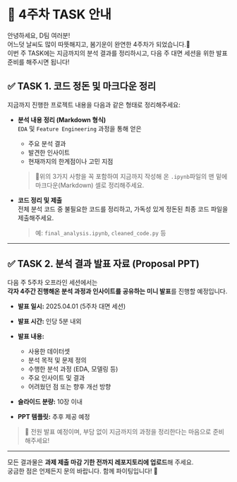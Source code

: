 # 📢 4주차 TASK 안내

안녕하세요, D팀 여러분!  
어느덧 날씨도 많이 따뜻해지고, 봄기운이 완연한 4주차가 되었습니다.🌸  
이번 주 TASK에는 지금까지의 분석 결과를 정리하시고, 다음 주 대면 세션을 위한 발표 준비를 해주시면 됩니다!


## ✅ TASK 1. 코드 정돈 및 마크다운 정리

지금까지 진행한 프로젝트 내용을 다음과 같은 형태로 정리해주세요:

- **분석 내용 정리 (Markdown 형식)**  
  `EDA` 및 `Feature Engineering` 과정을 통해 얻은  
  - 주요 분석 결과  
  - 발견한 인사이트  
  - 현재까지의 한계점이나 고민 지점  
  

  > 📌위의 3가지 사항을 꼭 포함하여 지금까지 작성해 온 `.ipynb`파일의 맨 밑에 마크다운(Markdown) 셀로 정리해주세요.  


- **코드 정리 및 제출**  
  전체 분석 코드 중 불필요한 코드를 정리하고, 가독성 있게 정돈된 최종 코드 파일을 제출해주세요.  
  > 예: `final_analysis.ipynb`, `cleaned_code.py` 등

---

## ✅ TASK 2. 분석 결과 발표 자료 (Proposal PPT)

다음 주 5주차 오프라인 세션에서는  
**각자 4주간 진행해온 분석 과정과 인사이트를 공유하는 미니 발표**를 진행할 예정입니다.

- **발표 일시:** 2025.04.01 (5주차 대면 세션)  
- **발표 시간:** 인당 5분 내외  
- **발표 내용:**  
  - 사용한 데이터셋  
  - 분석 목적 및 문제 정의  
  - 수행한 분석 과정 (EDA, 모델링 등)  
  - 주요 인사이트 및 결과  
  - 어려웠던 점 또는 향후 개선 방향

- **슬라이드 분량:** 10장 이내 
- **PPT 템플릿:** 추후 제공 예정

> 🎤 전원 발표 예정이며, 부담 없이 지금까지의 과정을 정리한다는 마음으로 준비해주세요!

---

모든 결과물은 **과제 제출 마감 기한 전까지 레포지토리에 업로드**해 주세요.  
궁금한 점은 언제든지 문의 바랍니다. 함께 파이팅입니다! 💪
